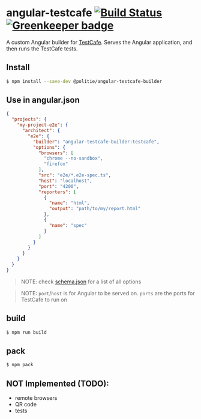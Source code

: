 # angular-testcafe [![Build Status](https://travis-ci.org/politie/angular-testcafe.svg?branch=master)](https://travis-ci.org/politie/angular-testcafe) [![Greenkeeper badge](https://badges.greenkeeper.io/politie/angular-testcafe.svg)](https://greenkeeper.io/)
A custom Angular builder for [TestCafe](http://devexpress.github.io/testcafe/).
Serves the Angular application, and then runs the TestCafe tests.

## Install
```bash
$ npm install --save-dev @politie/angular-testcafe-builder
```

## Use in angular.json
```json
{
  "projects": {
    "my-project-e2e": {
      "architect": {
        "e2e": {
          "builder": "angular-testcafe-builder:testcafe",
          "options": {
            "browsers": [
              "chrome --no-sandbox",
              "firefox"
            ],
            "src": "e2e/*.e2e-spec.ts",
            "host": "localhost",
            "port": "4200",
            "reporters": [
              {
                "name": "html",
                "output": "path/to/my/report.html"
              },
              {
                "name": "spec"
              }
            ]
          }
        }
      }
    }
  }
}
```
> NOTE: check [schema.json](src/testcafe/schema.json) for a list of all options

> NOTE: `port`/`host` is for Angular to be served on. `ports` are the ports for TestCafe to run on   

## build
```bash
$ npm run build
```

## pack
```bash
$ npm pack
```

## NOT Implemented (TODO):
* remote browsers
* QR code
* tests
